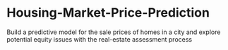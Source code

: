 # Housing-Market-Price-Prediction
Build a predictive model for the sale prices of homes in a city and explore potential equity issues with the real-estate assessment process
